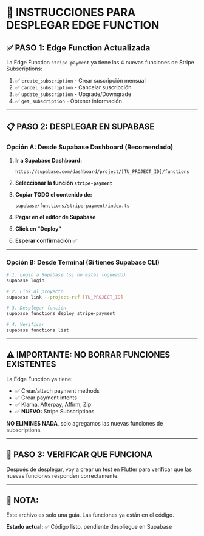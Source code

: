 # 🚀 INSTRUCCIONES PARA DESPLEGAR EDGE FUNCTION

## ✅ **PASO 1: Edge Function Actualizada**

La Edge Function `stripe-payment` ya tiene las 4 nuevas funciones de Stripe Subscriptions:

1. ✅ `create_subscription` - Crear suscripción mensual
2. ✅ `cancel_subscription` - Cancelar suscripción
3. ✅ `update_subscription` - Upgrade/Downgrade
4. ✅ `get_subscription` - Obtener información

---

## 📋 **PASO 2: DESPLEGAR EN SUPABASE**

### **Opción A: Desde Supabase Dashboard (Recomendado)**

1. **Ir a Supabase Dashboard:**
   ```
   https://supabase.com/dashboard/project/[TU_PROJECT_ID]/functions
   ```

2. **Seleccionar la función `stripe-payment`**

3. **Copiar TODO el contenido de:**
   ```
   supabase/functions/stripe-payment/index.ts
   ```

4. **Pegar en el editor de Supabase**

5. **Click en "Deploy"**

6. **Esperar confirmación** ✅

---

### **Opción B: Desde Terminal (Si tienes Supabase CLI)**

```bash
# 1. Login a Supabase (si no estás logueado)
supabase login

# 2. Link al proyecto
supabase link --project-ref [TU_PROJECT_ID]

# 3. Desplegar función
supabase functions deploy stripe-payment

# 4. Verificar
supabase functions list
```

---

## ⚠️ **IMPORTANTE: NO BORRAR FUNCIONES EXISTENTES**

La Edge Function ya tiene:
- ✅ Crear/attach payment methods
- ✅ Crear payment intents
- ✅ Klarna, Afterpay, Affirm, Zip
- ✅ **NUEVO:** Stripe Subscriptions

**NO ELIMINES NADA**, solo agregamos las nuevas funciones de subscriptions.

---

## 🧪 **PASO 3: VERIFICAR QUE FUNCIONA**

Después de desplegar, voy a crear un test en Flutter para verificar que las nuevas funciones responden correctamente.

---

## 📝 **NOTA:**

Este archivo es solo una guía. Las funciones ya están en el código.

**Estado actual:** ✅ Código listo, pendiente despliegue en Supabase

